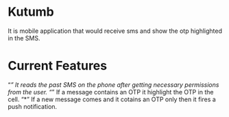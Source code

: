 # Kutumb
It is mobile application that would receive sms  and show the otp highlighted in the SMS.

# Current Features
 “*” It reads the past SMS on the phone after getting necessary permissions from the user.
 “*” If a message contains an OTP it highlight the OTP in the cell.
  “*” If a new message comes and it cotains an OTP only then it fires a push notification.
